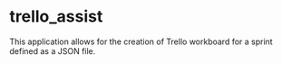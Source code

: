 # trello_assist
This application allows for the creation of Trello workboard for a sprint defined as a JSON file.
